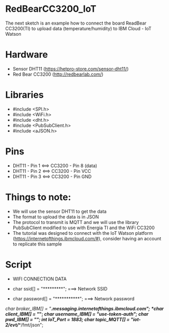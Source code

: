 # RedBearCC3200_IoT
The next sketch is an example how to connect the board ReadBear CC3200(TI) to upload data (temperature/humidity) to IBM Cloud - IoT Watson

# Hardware
 * Sensor DHT11 (https://hetpro-store.com/sensor-dht11/)
 * Red Bear CC3200 (http://redbearlab.com/)

# Libraries
 * #include <SPI.h>
 * #include <WiFi.h>
 * #include <dht.h>
 * #include <PubSubClient.h>
 * #include <aJSON.h>

# Pins
 - DHT11 - Pin 1 <==> CC3200 - Pin 8 (data)
 - DHT11 - Pin 2 <==> CC3200 - Pin VCC
 - DHT11 - Pin 3 <==> CC3200 - Pin GND
     
# Things to note:
 * We will use the sensor DHT11 to get the data 
 * The format to upload the data is in JSON
 * The protocol to transmit is MQTT and we will use the library PubSubClient modified to use with Energia TI and the WiFi CC3200
 * The tutorial was designed to connect with the IoT Watson platform (https://internetofthings.ibmcloud.com/#), consider having an account to replicate this sample
 
 # Script
 
* WIFI CONNECTION DATA

*   char ssid[] = "*********"; ===> Network SSID
*   char password[] = "***********"; ===> Network password

*char broker_IBM[] = "************.messaging.internetofthings.ibmcloud.com";
*char client_IBM[] = "*****************";
*char username_IBM[] = "use-token-auth";
*char pwd_IBM[] = "***************";
*int IoT_Port = 1883;
*char topic_MQTT[] = "iot-2/evt/**********/fmt/json";
